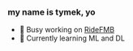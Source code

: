 ### my name is tymek, yo

 - 🔭 Busy working on [RideFMB](https://github.com/tymsoncyferki/RideFMB) <br>
 - 🌱 Currently learning ML and DL

